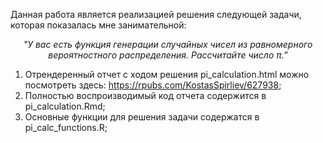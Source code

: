 Данная работа является реализацией решения следующей задачи, которая показалась мне занимательной:
<p style="text-align: center;"><i>"У вас есть функция генерации случайных чисел из равномерного вероятностного распределения. Рассчитайте число π.” </i></p>

1. Отрендеренный отчет с ходом решения pi_calculation.html можно посмотреть здесь: https://rpubs.com/KostasSpirliev/627938;
2. Полностью воспроизводимый код отчета содержится в pi_calculation.Rmd;
3. Основные функции для решения задачи содержатся в pi_calc_functions.R;
